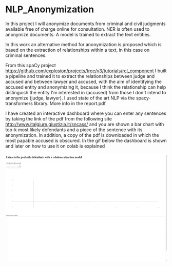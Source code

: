 # NLP_Anonymization

In this project I will anonymize documents from criminal and civil judgments available free of charge online for consultation.
NER is often used to anonymize documents. A model is trained to extract the text entities.

In this work an alternative method for anonymization is proposed which is based on the extraction of relationships within a text, in this case on criminal sentences.

From this spaCy project https://github.com/explosion/projects/tree/v3/tutorials/rel_component I built a pipeline and trained it to extract the relationships between judge and accused and between lawyer and accused, with the aim of identifying the accused entity and anonymizing it, because I think the relationship can help distinguish the entity I'm interested in (accused) from those I don't intend to anonymize (judge, lawyer). I used state of the art NLP via the spacy-transformers library.  More info in the report.pdf

I have created an interactive dashboard where you can enter any sentences by taking the link of the pdf from the following site http://www.italgiure.giustizia.it/sncass/ and you are shown a bar chart with top-k most likely defendants and a piece of the sentence with its anonymization. In addition, a copy of the pdf is downloaded in which the most papable accused is obscured.
In the gif below the dashboard is shown and later on how to use it on colab is explained


<img src="https://github.com/Gianpe/NLP_Anonymization/blob/main/images/def_extractor2.gif" width="600" height="338"/>
